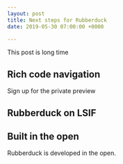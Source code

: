 ```yaml
---
layout: post
title: Next steps for Rubberduck
date: 2019-05-30 07:00:00 +0000

---
```

This post is long time

## Rich code navigation

Sign up for the private preview

## Rubberduck on LSIF

## Built in the open

Rubberduck is developed in the open.